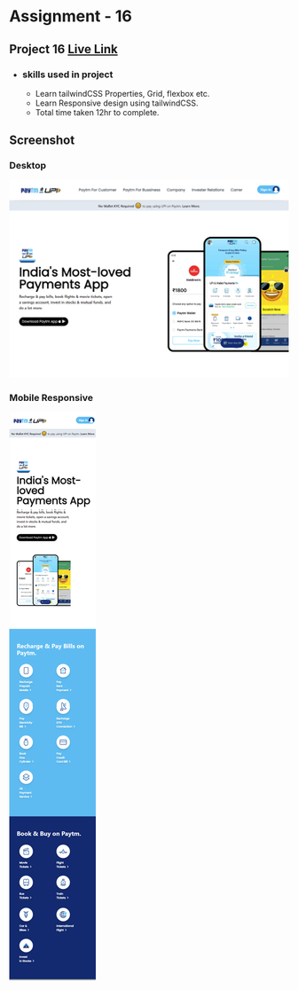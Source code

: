 # Assignment - 16

## Project 16 [Live Link](https://paytm-clone.netlify.app/)

- ### skills used in project
  - Learn tailwindCSS Properties, Grid, flexbox etc.
  - Learn Responsive design using tailwindCSS.
  - Total time taken 12hr to complete.
## Screenshot
### Desktop
![assignment 16](Paytm-Clone.png)
### Mobile Responsive
![assignment 16](Paytm-Clone-mobile.png)